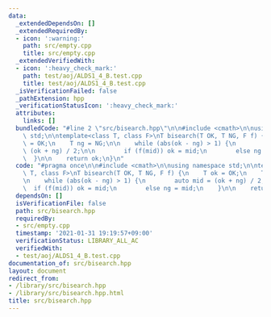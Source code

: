 ```yaml
---
data:
  _extendedDependsOn: []
  _extendedRequiredBy:
  - icon: ':warning:'
    path: src/empty.cpp
    title: src/empty.cpp
  _extendedVerifiedWith:
  - icon: ':heavy_check_mark:'
    path: test/aoj/ALDS1_4_B.test.cpp
    title: test/aoj/ALDS1_4_B.test.cpp
  _isVerificationFailed: false
  _pathExtension: hpp
  _verificationStatusIcon: ':heavy_check_mark:'
  attributes:
    links: []
  bundledCode: "#line 2 \"src/bisearch.hpp\"\n\n#include <cmath>\n\nusing namespace\
    \ std;\n\ntemplate<class T, class F>\nT bisearch(T OK, T NG, F f) {\n    T ok\
    \ = OK;\n    T ng = NG;\n\n    while (abs(ok - ng) > 1) {\n        auto mid =\
    \ (ok + ng) / 2;\n\n        if (f(mid)) ok = mid;\n        else ng = mid;\n  \
    \  }\n\n    return ok;\n}\n"
  code: "#pragma once\n\n#include <cmath>\n\nusing namespace std;\n\ntemplate<class\
    \ T, class F>\nT bisearch(T OK, T NG, F f) {\n    T ok = OK;\n    T ng = NG;\n\
    \n    while (abs(ok - ng) > 1) {\n        auto mid = (ok + ng) / 2;\n\n      \
    \  if (f(mid)) ok = mid;\n        else ng = mid;\n    }\n\n    return ok;\n}\n"
  dependsOn: []
  isVerificationFile: false
  path: src/bisearch.hpp
  requiredBy:
  - src/empty.cpp
  timestamp: '2021-01-31 19:19:57+09:00'
  verificationStatus: LIBRARY_ALL_AC
  verifiedWith:
  - test/aoj/ALDS1_4_B.test.cpp
documentation_of: src/bisearch.hpp
layout: document
redirect_from:
- /library/src/bisearch.hpp
- /library/src/bisearch.hpp.html
title: src/bisearch.hpp
---
```

